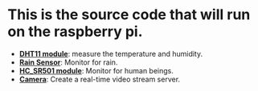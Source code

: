 # This is the source code that will run on the raspberry pi.

- [**DHT11 module**](https://github.com/psdCcc/Real-time-monitoring/tree/main/Source/Embedded-part/DHT11): measure the temperature and humidity.  
- [**Rain Sensor**](https://github.com/psdCcc/Real-time-monitoring/tree/main/Source/Embedded-part/Rain%20sensor): Monitor for rain.
- [**HC_SR501 module**](https://github.com/psdCcc/Real-time-monitoring/tree/main/Source/Embedded-part/HC_SR501): Monitor for human beings.
- [**Camera**](https://github.com/psdCcc/Real-time-monitoring/tree/main/Source/Embedded-part/Camera): Create a real-time video stream server.
